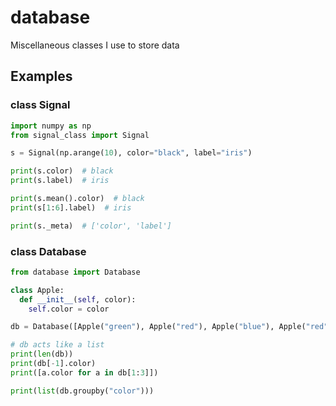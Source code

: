 # database
Miscellaneous classes I use to store data

## Examples

### class Signal
```python
import numpy as np
from signal_class import Signal

s = Signal(np.arange(10), color="black", label="iris")

print(s.color)  # black
print(s.label)  # iris

print(s.mean().color)  # black
print(s[1:6].label)  # iris

print(s._meta)  # ['color', 'label']
```

### class Database

```python
from database import Database

class Apple:
  def __init__(self, color):
    self.color = color

db = Database([Apple("green"), Apple("red"), Apple("blue"), Apple("red")])

# db acts like a list
print(len(db))
print(db[-1].color)
print([a.color for a in db[1:3]])

print(list(db.groupby("color")))
```
